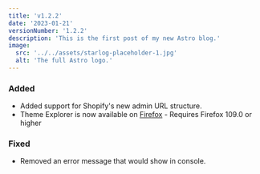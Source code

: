 ```yaml
---
title: 'v1.2.2'
date: '2023-01-21'
versionNumber: '1.2.2'
description: 'This is the first post of my new Astro blog.'
image:
  src: '../../assets/starlog-placeholder-1.jpg'
  alt: 'The full Astro logo.'
---
```


### Added

- Added support for Shopify's new admin URL structure.
- Theme Explorer is now available on [Firefox](https://addons.mozilla.org/en-GB/firefox/addon/theme-explorer-for-shopify/) - Requires Firefox 109.0 or higher

### Fixed

- Removed an error message that would show in console.
